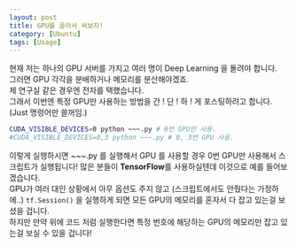```yaml
---
layout: post
title: GPU를 골라서 써보자!
category: [Ubuntu]
tags: [Usage]
---
```


현재 저는 하나의 GPU 서버를 가지고 여러 명이 Deep Learning 을 돌려야 합니다.  
그러면 GPU 각각을 분배하거나 메모리를 분산해야겠죠.  
제 연구실 같은 경우엔 전자를 택했습니다.  
그래서 이번엔 특정 GPU만 사용하는 방법을 간 ! 단 ! 하 ! 게 포스팅하려고 합니다. (Just 명령어만 쓸꺼임.)

``` bash
CUDA_VISIBLE_DEVICES=0 python ~~~.py # 0번 GPU만 사용.
#CUDA_VISIBLE_DEVICES=0,3 python ~~~.py # 0, 3번 GPU 사용.
```

이렇게 실행하시면 ~~~.py 를 실행해서 GPU 를 사용할 경우 0번 GPU만 사용해서 스크립트가 실행됩니다!
많은 분들이 **TensorFlow**를 사용하실텐데 이것으로 예를 들어보겠습니다.  
GPU가 여러 대인 상황에서 아무 옵션도 주지 않고 (스크립트에서도 안줬다는 가정하에..) `tf.Session()` 을 실행하게 되면 모든 GPU의 메모리를 혼자서 다 잡고 있는걸 보셨을 겁니다.  
하지만 만약 위에 코드 처럼 실행한다면 특정 번호에 해당하는 GPU의 메모리만 잡고 있는걸 보실 수 있을 겁니다!  
